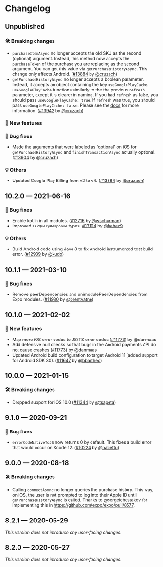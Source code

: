 # Changelog

## Unpublished

### 🛠 Breaking changes

- `purchaseItemAsync` no longer accepts the old SKU as the second (optional) argument. Instead, this method now accepts the `purchaseToken` of the purchase you are replacing as the second argument. You can get this value via `getPurchaseHistoryAsync`. This change only affects Android. ([#13884](https://github.com/expo/expo/pull/13884) by [@cruzach](https://github.com/cruzach))
- `getPurchaseHistoryAsync` no longer accepts a boolean parameter. Instead, it accepts an object containing the key `useGooglePlayCache`. `useGooglePlayCache` functions similarly to the the previous `refresh` parameter, except it is clearer in naming. If you had `refresh` as false, you should pass `useGooglePlayCache: true`. If `refresh` was true, you should pass `useGooglePlayCache: false`. Please see the [docs](https://github.com/expo/expo/blob/master/docs/pages/versions/unversioned/sdk/in-app-purchases.md#inapppurchasesgetpurchasehistoryasyncrefresh-boolean) for more information. ([#13942](https://github.com/expo/expo/pull/13942) by [@cruzach](https://github.com/cruzach))

### 🎉 New features

### 🐛 Bug fixes

- Made the arguments that were labeled as 'optional' on iOS for `getPurchaseHistoryAsync` and `finishTransactionAsync` actually optional. ([#13904](https://github.com/expo/expo/pull/13904) by [@cruzach](https://github.com/cruzach))

### 💡 Others

- Updated Google Play Billing from v2 to v4. ([#13884](https://github.com/expo/expo/pull/13884) by [@cruzach](https://github.com/cruzach))

## 10.2.0 — 2021-06-16

### 🐛 Bug fixes

- Enable kotlin in all modules. ([#12716](https://github.com/expo/expo/pull/12716) by [@wschurman](https://github.com/wschurman))
- Improved `IAPQueryResponse` types. [#13104](https://github.com/expo/expo/pull/13104) by [@hehex9](https://github.com/hehex9)

### 💡 Others

- Build Android code using Java 8 to fix Android instrumented test build error. ([#12939](https://github.com/expo/expo/pull/12939) by [@kudo](https://github.com/kudo))

## 10.1.1 — 2021-03-10

### 🐛 Bug fixes

- Remove peerDependencies and unimodulePeerDependencies from Expo modules. ([#11980](https://github.com/expo/expo/pull/11980) by [@brentvatne](https://github.com/brentvatne))

## 10.1.0 — 2021-02-02

### 🎉 New features

- Map more iOS error codes to JS/TS error codes ([#11773](https://github.com/expo/expo/pull/11773)) by @danmaas
- Add defensive null checks so that bugs in the Android payments API do not cause crashes ([#11773](https://github.com/expo/expo/pull/11773)) by @danmaas
- Updated Android build configuration to target Android 11 (added support for Android SDK 30). ([#11647](https://github.com/expo/expo/pull/11647) by [@bbarthec](https://github.com/bbarthec))

## 10.0.0 — 2021-01-15

### 🛠 Breaking changes

- Dropped support for iOS 10.0 ([#11344](https://github.com/expo/expo/pull/11344) by [@tsapeta](https://github.com/tsapeta))

## 9.1.0 — 2020-09-21

### 🐛 Bug fixes

- `errorCodeNativeToJS` now returns 0 by default. This fixes a build error that would occur on Xcode 12. ([#10224](https://github.com/expo/expo/pull/10224) by [@nabettu](https://github.com/nabettu))

## 9.0.0 — 2020-08-18

### 🛠 Breaking changes

- Calling `connectAsync` no longer queries the purchase history. This way, on iOS, the user is not prompted to log into their Apple ID until `getPurchaseHistoryAsync` is called. Thanks to @sergeichestakov for implementing this in https://github.com/expo/expo/pull/8577.

## 8.2.1 — 2020-05-29

_This version does not introduce any user-facing changes._

## 8.2.0 — 2020-05-27

_This version does not introduce any user-facing changes._
